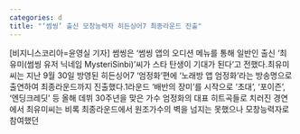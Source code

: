 ```yaml
---
categories: d
title: "‘썸씽’ 출신 모창능력자 히든싱어7 최종라운드 진출"
---
```

[비지니스코리아=윤영실 기자] 썸씽은 ‘썸씽 앱의 오디션 메뉴를 통해 일반인 출신 ‘최유미(썸씽 유저 닉네임 MysteriSinbi)’씨가 스타 탄생이 기대가 된다’고 전했다.최유미씨는 지난 9월 30일 방영된 히든싱어7 ‘엄정화’편에 ‘노래방 앱 엄정화’라는 방송명으로 출연하여 최종라운드까지 진출했다.1라운드 ‘배반의 장미’를 시작으로 ‘초대’, ‘포이즌’, ‘엔딩크레딧’ 등 올해 데뷔 30주년을 맞은 가수 엄정화의 대표 히트곡들로 치러진 경연에서 최유미씨는 비록 최종라운드에서 원조가수의 벽을 넘지는 못했으나 모창능력자로 참여했던